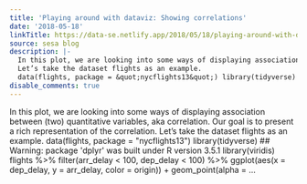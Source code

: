 ```yaml
---
title: 'Playing around with dataviz: Showing correlations'
date: '2018-05-18'
linkTitle: https://data-se.netlify.app/2018/05/18/playing-around-with-dataviz-showing-correlations/
source: sesa blog
description: |-
  In this plot, we are looking into some ways of displaying association between (two) quantitative variables, aka correlation. Our goal is to present a rich representation of the correlation.
  Let’s take the dataset flights as an example.
  data(flights, package = &quot;nycflights13&quot;) library(tidyverse) ## Warning: package &#39;dplyr&#39; was built under R version 3.5.1 library(viridis) flights %&gt;% filter(arr_delay &lt; 100, dep_delay &lt; 100) %&gt;% ggplot(aes(x = dep_delay, y = arr_delay, color = origin)) + geom_point(alpha = ...
disable_comments: true
---
```

In this plot, we are looking into some ways of displaying association between (two) quantitative variables, aka correlation. Our goal is to present a rich representation of the correlation.
Let’s take the dataset flights as an example.
data(flights, package = &quot;nycflights13&quot;) library(tidyverse) ## Warning: package &#39;dplyr&#39; was built under R version 3.5.1 library(viridis) flights %&gt;% filter(arr_delay &lt; 100, dep_delay &lt; 100) %&gt;% ggplot(aes(x = dep_delay, y = arr_delay, color = origin)) + geom_point(alpha = ...